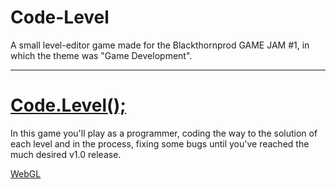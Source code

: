 # Code-Level
A small level-editor game made for the Blackthornprod GAME JAM #1, in which the theme was "Game Development".

---

# [Code.Level();](https://patrickalfa.itch.io/codelevel)

In this game you'll play as a programmer, coding the way to the solution of each level and in the process, fixing some bugs until you've reached the much desired v1.0 release.

[WebGL](https://patrickalfa.github.io/code-level/webgl/index.html)
